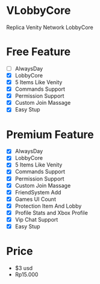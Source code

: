 # VLobbyCore
Replica Venity Network LobbyCore

# Free Feature
- [ ] AlwaysDay
- [X] LobbyCore
- [X] 5 Items Like Venity
- [X] Commands Support
- [X] Permission Support
- [X] Custom Join Massage
- [X] Easy Stup

# Premium Feature
- [X] AlwaysDay
- [X] LobbyCore
- [X] 5 Items Like Venity
- [X] Commands Support
- [X] Permission Support
- [X] Custom Join Massage
- [X] FriendSystem Add
- [X] Games UI Count
- [X] Protection Item And Lobby
- [X] Profile Stats and Xbox Profile
- [X] Vip Chat Support
- [X] Easy Stup

# Price 
- $3 usd
- Rp15.000
